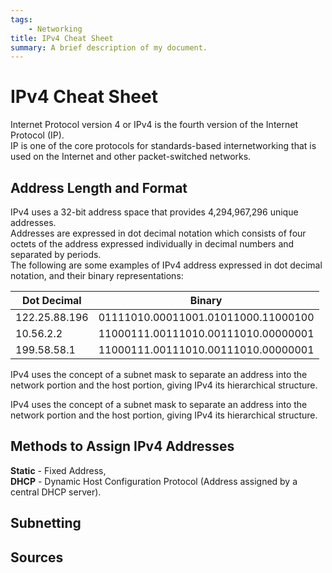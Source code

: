 ```yaml
---
tags:
    - Networking
title: IPv4 Cheat Sheet
summary: A brief description of my document.
---
```

# IPv4 Cheat Sheet

Internet Protocol version 4 or IPv4 is the fourth version of the Internet Protocol (IP).  
IP is one of the core protocols for standards-based internetworking that is used on the Internet and other packet-switched networks.

## Address Length and Format

IPv4 uses a 32-bit address space that provides 4,294,967,296 unique addresses.  
Addresses are expressed in dot decimal notation which consists of four octets of the address expressed individually in decimal numbers and separated by periods.  
The following are some examples of IPv4 address expressed in dot decimal notation, and their binary representations:

| Dot Decimal   | Binary                               |
| ------------- | ------------------------------------ |
| 122.25.88.196 | 01111010.00011001.01011000.11000100  |
| 10.56.2.2     | 11000111.00111010.00111010.00000001  |
| 199.58.58.1   | 11000111.00111010.00111010.00000001  |

IPv4 uses the concept of a subnet mask to separate an address into the network portion and the host portion, giving IPv4 its hierarchical structure.

IPv4 uses the concept of a subnet mask to separate an address into the network portion and the host portion, giving IPv4 its hierarchical structure.
## Methods to Assign IPv4 Addresses

**Static** - Fixed Address,  
**DHCP** - Dynamic Host Configuration Protocol (Address assigned by a central DHCP server).

## Subnetting

## Sources